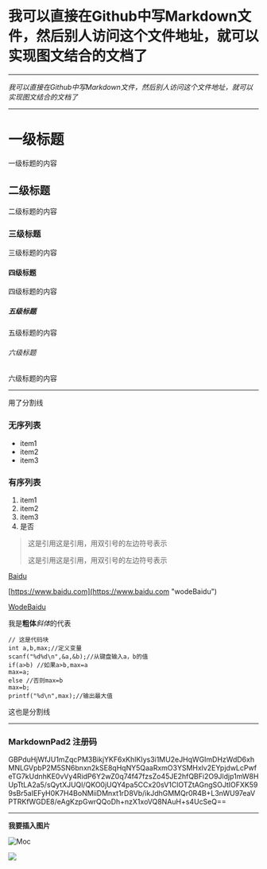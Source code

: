 # 我可以直接在Github中写Markdown文件，然后别人访问这个文件地址，就可以实现图文结合的文档了

----------

*我可以直接在Github中写Markdown文件，然后别人访问这个文件地址，就可以实现图文结合的文档了*

----------

# 一级标题
一级标题的内容

## 二级标题
二级标题的内容

### 三级标题
三级标题的内容

#### 四级标题
四级标题的内容

##### 五级标题
五级标题的内容

###### 六级标题
六级标题的内容

----------
用了分割线

### 无序列表
- item1
- item2
- item3

### 有序列表
1. item1
2. item2
3. item3
4. 是否

> 这是引用这是引用，用双引号的左边符号表示
> 
> 这是引用这是引用，用双引号的左边符号表示

[Baidu](http://www.baidu.com)

[https://www.baidu.com](https://www.baidu.com "wodeBaidu")

[WodeBaidu](http://www.baidu.com)

我是**粗体***斜体*的代表


	// 这是代码块
    int a,b,max;//定义变量
	scanf("%d%d\n",&a,&b);//从键盘输入a，b的值
	if(a>b) //如果a>b,max=a
	max=a;
	else //否则max=b
	max=b;
	printf("%d\n",max);//输出最大值



这也是分割线
***

### MarkdownPad2 注册码
GBPduHjWfJU1mZqcPM3BikjYKF6xKhlKIys3i1MU2eJHqWGImDHzWdD6xhMNLGVpbP2M5SN6bnxn2kSE8qHqNY5QaaRxmO3YSMHxlv2EYpjdwLcPwfeTG7kUdnhKE0vVy4RidP6Y2wZ0q74f47fzsZo45JE2hfQBFi2O9Jldjp1mW8HUpTtLA2a5/sQytXJUQl/QKO0jUQY4pa5CCx20sV1ClOTZtAGngSOJtIOFXK599sBr5aIEFyH0K7H4BoNMiiDMnxt1rD8Vb/ikJdhGMMQr0R4B+L3nWU97eaVPTRKfWGDE8/eAgKzpGwrQQoDh+nzX1xoVQ8NAuH+s4UcSeQ==
***

**我要插入图片**


![Moc](http://pic.pptbz.com/pptpic/201204/2012041411433867_S.jpg)

![](http://res.cloudinary.com/doptv8qrw/image/fetch/http://himawari8-dl.nict.go.jp/himawari8/img/D531106/1d/550/2016/08/04/003000_0_0.png)
